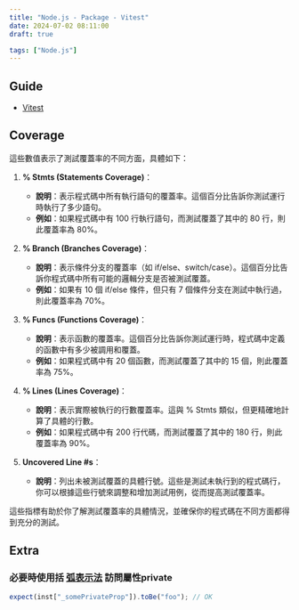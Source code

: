 ```yaml
---
title: "Node.js - Package - Vitest"
date: 2024-07-02 08:11:00
draft: true

tags: ["Node.js"]
---
```


## Guide
- [Vitest](https://vitest.dev/)

## Coverage

這些數值表示了測試覆蓋率的不同方面，具體如下：

1. **% Stmts (Statements Coverage)**：
   - **說明**：表示程式碼中所有執行語句的覆蓋率。這個百分比告訴你測試運行時執行了多少語句。
   - **例如**：如果程式碼中有 100 行執行語句，而測試覆蓋了其中的 80 行，則此覆蓋率為 80%。

2. **% Branch (Branches Coverage)**：
   - **說明**：表示條件分支的覆蓋率（如 if/else、switch/case）。這個百分比告訴你程式碼中所有可能的邏輯分支是否被測試覆蓋。
   - **例如**：如果有 10 個 if/else 條件，但只有 7 個條件分支在測試中執行過，則此覆蓋率為 70%。

3. **% Funcs (Functions Coverage)**：
   - **說明**：表示函數的覆蓋率。這個百分比告訴你測試運行時，程式碼中定義的函數中有多少被調用和覆蓋。
   - **例如**：如果程式碼中有 20 個函數，而測試覆蓋了其中的 15 個，則此覆蓋率為 75%。

4. **% Lines (Lines Coverage)**：
   - **說明**：表示實際被執行的行數覆蓋率。這與 % Stmts 類似，但更精確地計算了具體的行數。
   - **例如**：如果程式碼中有 200 行代碼，而測試覆蓋了其中的 180 行，則此覆蓋率為 90%。

5. **Uncovered Line #s**：
   - **說明**：列出未被測試覆蓋的具體行號。這些是測試未執行到的程式碼行，你可以根據這些行號來調整和增加測試用例，從而提高測試覆蓋率。

這些指標有助於你了解測試覆蓋率的具體情況，並確保你的程式碼在不同方面都得到充分的測試。

## Extra
### 必要時使用括 [弧表示法](https://www.typescriptlang.org/docs/handbook/2/classes.html#caveats) 訪問屬性private
```typescript
expect(inst["_somePrivateProp"]).toBe("foo"); // OK
```




